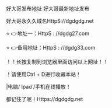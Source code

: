 好大哥发布地址
好大哥最新地址发布

好大哥永久久域名HttpS://dgdgdg.net

⭐️ 👉地址一：HttpS : //dgdg27.com

⭐️ 👉备用地址：HttpS : //dgdg33.com

！️！️长按复制到浏览器里面访问以上网址！️！️

！️请使用Ctrl + D进行收藏本站！

|电脑/ Ipad /手机在线播放！️

都记住了呢！Https://dgdgdg.net
